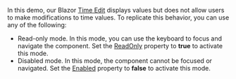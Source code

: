 In this demo, our Blazor [Time Edit](https://docs.devexpress.com/Blazor/DevExpress.Blazor.DxTimeEdit-1) displays values but does not allow users to make modifications to time values. To replicate this behavior, you can use any of the following:

*   Read-only mode. In this mode, you can use the keyboard to focus and navigate the component. Set the [ReadOnly](https://docs.devexpress.com/Blazor/DevExpress.Blazor.Base.DxDataEditor-1.ReadOnly) property to **true** to activate this mode.
*   Disabled mode. In this mode, the component cannot be focused or navigated. Set the [Enabled](https://docs.devexpress.com/Blazor/DevExpress.Blazor.Base.DxDataEditorBase-2.Enabled) property to **false** to activate this mode.
